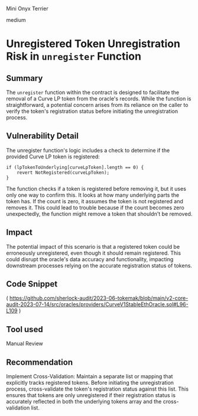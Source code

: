 Mini Onyx Terrier

medium

# Unregistered Token Unregistration Risk in `unregister` Function
## Summary
The `unregister` function within the contract is designed to facilitate the removal of a Curve LP token from the oracle's records. While the function is straightforward, a potential concern arises from its reliance on the caller to verify the token's registration status before initiating the unregistration process.
## Vulnerability Detail
The unregister function's logic includes a check to determine if the provided Curve LP token is registered:
```solidity
if (lpTokenToUnderlying[curveLpToken].length == 0) {
    revert NotRegistered(curveLpToken);
}
```
The function checks if a token is registered before removing it, but it uses only one way to confirm this. It looks at how many underlying parts the token has. If the count is zero, it assumes the token is not registered and removes it. This could lead to trouble because if the count becomes zero unexpectedly, the function might remove a token that shouldn't be removed.
## Impact
The potential impact of this scenario is that a registered token could be erroneously unregistered, even though it should remain registered. This could disrupt the oracle's data accuracy and functionality, impacting downstream processes relying on the accurate registration status of tokens.
## Code Snippet
(
https://github.com/sherlock-audit/2023-06-tokemak/blob/main/v2-core-audit-2023-07-14/src/oracles/providers/CurveV1StableEthOracle.sol#L96-L109
)
## Tool used

Manual Review

## Recommendation
Implement Cross-Validation: Maintain a separate list or mapping that explicitly tracks registered tokens. Before initiating the unregistration process, cross-validate the token's registration status against this list. This ensures that tokens are only unregistered if their registration status is accurately reflected in both the underlying tokens array and the cross-validation list.